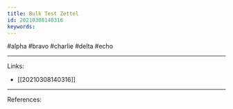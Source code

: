 ```yaml
---
title: Bulk Test Zettel
id: 20210308140316
keywords:
---
```

#alpha #bravo #charlie #delta #echo

---
Links:

- [[20210308140316]]

---
References:
